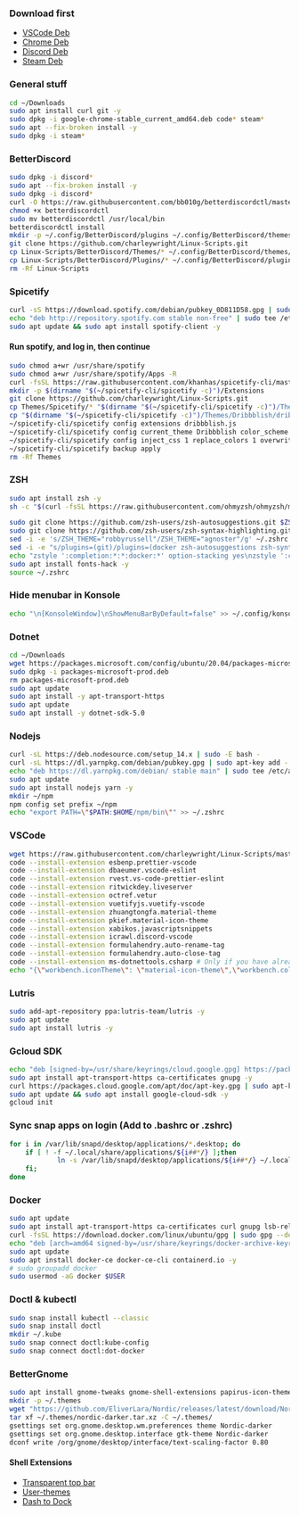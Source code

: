 
### Download first
* [VSCode Deb](https://code.visualstudio.com/docs/?dv=linux64_deb)
* [Chrome Deb](https://dl.google.com/linux/direct/google-chrome-stable_current_amd64.deb)
* [Discord Deb](https://discord.com/api/download?platform=linux&format=deb)
* [Steam Deb](https://cdn.akamai.steamstatic.com/client/installer/steam.deb)

### General stuff
```bash
cd ~/Downloads
sudo apt install curl git -y
sudo dpkg -i google-chrome-stable_current_amd64.deb code* steam*
sudo apt --fix-broken install -y
sudo dpkg -i steam*
```

### BetterDiscord
```bash
sudo dpkg -i discord*
sudo apt --fix-broken install -y
sudo dpkg -i discord*
curl -O https://raw.githubusercontent.com/bb010g/betterdiscordctl/master/betterdiscordctl
chmod +x betterdiscordctl
sudo mv betterdiscordctl /usr/local/bin
betterdiscordctl install
mkdir -p ~/.config/BetterDiscord/plugins ~/.config/BetterDiscord/themes
git clone https://github.com/charleywright/Linux-Scripts.git
cp Linux-Scripts/BetterDiscord/Themes/* ~/.config/BetterDiscord/themes/
cp Linux-Scripts/BetterDiscord/Plugins/* ~/.config/BetterDiscord/plugins/
rm -Rf Linux-Scripts
```

### Spicetify
```bash
curl -sS https://download.spotify.com/debian/pubkey_0D811D58.gpg | sudo apt-key add -
echo "deb http://repository.spotify.com stable non-free" | sudo tee /etc/apt/sources.list.d/spotify.list
sudo apt update && sudo apt install spotify-client -y
```
#### Run spotify, and log in, then continue
```bash
sudo chmod a+wr /usr/share/spotify
sudo chmod a+wr /usr/share/spotify/Apps -R
curl -fsSL https://raw.githubusercontent.com/khanhas/spicetify-cli/master/install.sh | sh
mkdir -p $(dirname "$(~/spicetify-cli/spicetify -c)")/Extensions
git clone https://github.com/charleywright/Linux-Scripts.git
cp Themes/Spicetify/* "$(dirname "$(~/spicetify-cli/spicetify -c)")/Themes" -r
cp "$(dirname "$(~/spicetify-cli/spicetify -c)")/Themes/Dribbblish/dribbblish.js" "$(dirname "$(~/spicetify-cli/spicetify -c)")/Extensions"
~/spicetify-cli/spicetify config extensions dribbblish.js
~/spicetify-cli/spicetify config current_theme Dribbblish color_scheme base
~/spicetify-cli/spicetify config inject_css 1 replace_colors 1 overwrite_assets 1
~/spicetify-cli/spicetify backup apply
rm -Rf Themes
```

### ZSH
```bash
sudo apt install zsh -y
sh -c "$(curl -fsSL https://raw.githubusercontent.com/ohmyzsh/ohmyzsh/master/tools/install.sh)"
```
```bash
sudo git clone https://github.com/zsh-users/zsh-autosuggestions.git $ZSH_CUSTOM/plugins/zsh-autosuggestions
sudo git clone https://github.com/zsh-users/zsh-syntax-highlighting.git $ZSH_CUSTOM/plugins/zsh-syntax-highlighting
sed -i -e 's/ZSH_THEME="robbyrussell"/ZSH_THEME="agnoster"/g' ~/.zshrc
sed -i -e "s/plugins=(git)/plugins=(docker zsh-autosuggestions zsh-syntax-highlighting)/g" ~/.zshrc
echo "zstyle ':completion:*:*:docker:*' option-stacking yes\nzstyle ':completion:*:*:docker-*:*' option-stacking yes" >> ~/.zshrc
sudo apt install fonts-hack -y
source ~/.zshrc
```

### Hide menubar in Konsole
```bash
echo "\n[KonsoleWindow]\nShowMenuBarByDefault=false" >> ~/.config/konsolerc
```

### Dotnet
```bash
cd ~/Downloads
wget https://packages.microsoft.com/config/ubuntu/20.04/packages-microsoft-prod.deb -O packages-microsoft-prod.deb
sudo dpkg -i packages-microsoft-prod.deb
rm packages-microsoft-prod.deb
sudo apt update
sudo apt install -y apt-transport-https
sudo apt update
sudo apt install -y dotnet-sdk-5.0

```

### Nodejs
```bash
curl -sL https://deb.nodesource.com/setup_14.x | sudo -E bash -
curl -sL https://dl.yarnpkg.com/debian/pubkey.gpg | sudo apt-key add -
echo "deb https://dl.yarnpkg.com/debian/ stable main" | sudo tee /etc/apt/sources.list.d/yarn.list
sudo apt update
sudo apt install nodejs yarn -y
mkdir ~/npm
npm config set prefix ~/npm
echo "export PATH=\"$PATH:$HOME/npm/bin\"" >> ~/.zshrc
```

### VSCode
```bash
wget https://raw.githubusercontent.com/charleywright/Linux-Scripts/master/VSCode/Keybinds.json -O ~/.config/Code/User/keybindings.json
code --install-extension esbenp.prettier-vscode
code --install-extension dbaeumer.vscode-eslint
code --install-extension rvest.vs-code-prettier-eslint
code --install-extension ritwickdey.liveserver
code --install-extension octref.vetur
code --install-extension vuetifyjs.vuetify-vscode
code --install-extension zhuangtongfa.material-theme
code --install-extension pkief.material-icon-theme
code --install-extension xabikos.javascriptsnippets
code --install-extension icrawl.discord-vscode
code --install-extension formulahendry.auto-rename-tag
code --install-extension formulahendry.auto-close-tag
code --install-extension ms-dotnettools.csharp # Only if you have already installed the dotnet CLI
echo "{\"workbench.iconTheme\": \"material-icon-theme\",\"workbench.colorTheme\": \"One Dark Pro\"}" > ~/.config/Code/User/settings.json
```

### Lutris
```bash
sudo add-apt-repository ppa:lutris-team/lutris -y
sudo apt update
sudo apt install lutris -y
```

### Gcloud SDK
```bash
echo "deb [signed-by=/usr/share/keyrings/cloud.google.gpg] https://packages.cloud.google.com/apt cloud-sdk main" | sudo tee -a /etc/apt/sources.list.d/google-cloud-sdk.list
sudo apt install apt-transport-https ca-certificates gnupg -y
curl https://packages.cloud.google.com/apt/doc/apt-key.gpg | sudo apt-key --keyring /usr/share/keyrings/cloud.google.gpg add -
sudo apt update && sudo apt install google-cloud-sdk -y
gcloud init
```

### Sync snap apps on login (Add to .bashrc or .zshrc)
```bash
for i in /var/lib/snapd/desktop/applications/*.desktop; do
    if [ ! -f ~/.local/share/applications/${i##*/} ];then
            ln -s /var/lib/snapd/desktop/applications/${i##*/} ~/.local/share/applications/${i##*/};
    fi;
done
```

### Docker
```bash
sudo apt update
sudo apt install apt-transport-https ca-certificates curl gnupg lsb-release -y
curl -fsSL https://download.docker.com/linux/ubuntu/gpg | sudo gpg --dearmor -o /usr/share/keyrings/docker-archive-keyring.gpg
echo "deb [arch=amd64 signed-by=/usr/share/keyrings/docker-archive-keyring.gpg] https://download.docker.com/linux/ubuntu $(lsb_release -cs) stable" | sudo tee /etc/apt/sources.list.d/docker.list > /dev/null
sudo apt update
sudo apt install docker-ce docker-ce-cli containerd.io -y
# sudo groupadd docker
sudo usermod -aG docker $USER
```


### Doctl & kubectl
```bash
sudo snap install kubectl --classic
sudo snap install doctl
mkdir ~/.kube
sudo snap connect doctl:kube-config
sudo snap connect doctl:dot-docker
```

### BetterGnome
```bash
sudo apt install gnome-tweaks gnome-shell-extensions papirus-icon-theme plank -y
mkdir -p ~/.themes
wget "https://github.com/EliverLara/Nordic/releases/latest/download/Nordic-darker.tar.xz" -O ~/.themes/nordic-darker.tar.xz
tar xf ~/.themes/nordic-darker.tar.xz -C ~/.themes/
gsettings set org.gnome.desktop.wm.preferences theme Nordic-darker
gsettings set org.gnome.desktop.interface gtk-theme Nordic-darker
dconf write /org/gnome/desktop/interface/text-scaling-factor 0.80
```

#### Shell Extensions
* [Transparent top bar](https://extensions.gnome.org/extension/3960/transparent-top-bar-adjustable-transparency/)
* [User-themes](https://extensions.gnome.org/extension/19/user-themes/)
* [Dash to Dock](https://extensions.gnome.org/extension/307/dash-to-dock/)
